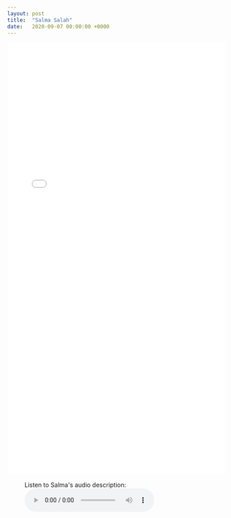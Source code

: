 ```yaml
---
layout: post
title:  "Salma Salah"
date:   2020-09-07 00:00:00 +0000
---
```

<p></p>
<div style="text-align:center">
<embed src="/assets/posters/Salma_Salah.pdf" width="100%" height="1000px">
</div>
<p></p>

<figure>
    <figcaption>Listen to Salma's audio description:</figcaption>
    <audio
        controls
        src="/assets/audio/Salma_Salah.mp4">
            Your browser does not support the
            <code>audio</code> element.
    </audio>
</figure>
